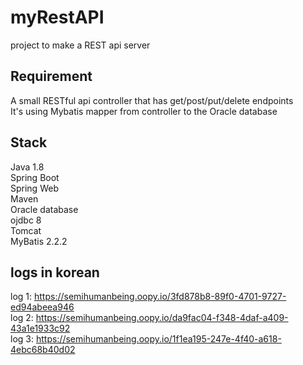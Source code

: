 # myRestAPI
project to make a REST api server

## Requirement
A small RESTful api controller that has get/post/put/delete endpoints<br>
It's using Mybatis mapper from controller to the Oracle database<br>

## Stack
Java 1.8<br>
Spring Boot<br>
Spring Web<br>
Maven<br>
Oracle database<br>
ojdbc 8<br>
Tomcat<br>
MyBatis 2.2.2<br>

## logs in korean
log 1: https://semihumanbeing.oopy.io/3fd878b8-89f0-4701-9727-ed94abeea946<br>
log 2: https://semihumanbeing.oopy.io/da9fac04-f348-4daf-a409-43a1e1933c92<br>
log 3: https://semihumanbeing.oopy.io/1f1ea195-247e-4f40-a618-4ebc68b40d02<br>
